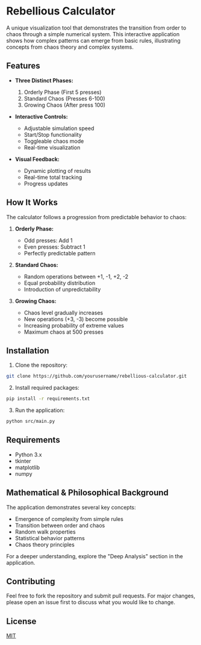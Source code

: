 # Rebellious Calculator

A unique visualization tool that demonstrates the transition from order to chaos through a simple numerical system. This interactive application shows how complex patterns can emerge from basic rules, illustrating concepts from chaos theory and complex systems.

## Features

- **Three Distinct Phases:**
  1. Orderly Phase (First 5 presses)
  2. Standard Chaos (Presses 6-100)
  3. Growing Chaos (After press 100)

- **Interactive Controls:**
  - Adjustable simulation speed
  - Start/Stop functionality
  - Toggleable chaos mode
  - Real-time visualization

- **Visual Feedback:**
  - Dynamic plotting of results
  - Real-time total tracking
  - Progress updates

## How It Works

The calculator follows a progression from predictable behavior to chaos:

1. **Orderly Phase:**
   - Odd presses: Add 1
   - Even presses: Subtract 1
   - Perfectly predictable pattern

2. **Standard Chaos:**
   - Random operations between +1, -1, +2, -2
   - Equal probability distribution
   - Introduction of unpredictability

3. **Growing Chaos:**
   - Chaos level gradually increases
   - New operations (+3, -3) become possible
   - Increasing probability of extreme values
   - Maximum chaos at 500 presses

## Installation

1. Clone the repository:

```bash
git clone https://github.com/yourusername/rebellious-calculator.git
```

2. Install required packages:
```bash
pip install -r requirements.txt
```

3. Run the application:
```bash
python src/main.py
```

## Requirements

- Python 3.x
- tkinter
- matplotlib
- numpy

## Mathematical & Philosophical Background

The application demonstrates several key concepts:

- Emergence of complexity from simple rules
- Transition between order and chaos
- Random walk properties
- Statistical behavior patterns
- Chaos theory principles

For a deeper understanding, explore the "Deep Analysis" section in the application.

## Contributing

Feel free to fork the repository and submit pull requests. For major changes, please open an issue first to discuss what you would like to change.

## License

[MIT](https://choosealicense.com/licenses/mit/)

